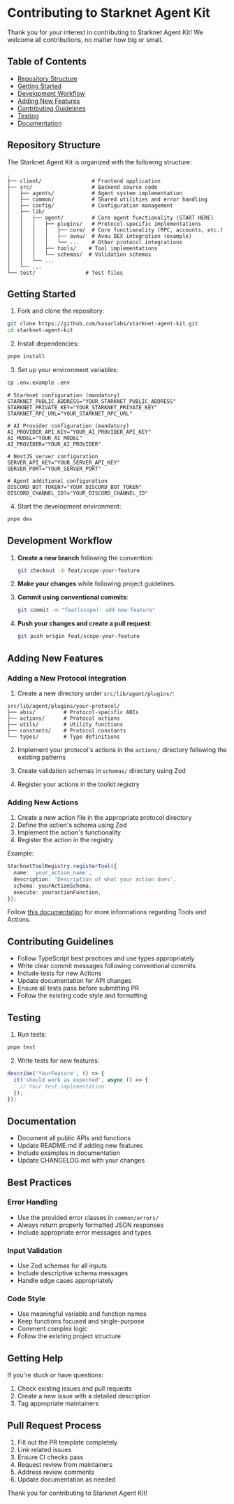 # Contributing to Starknet Agent Kit

Thank you for your interest in contributing to Starknet Agent Kit! We welcome all contributions, no matter how big or small.

## Table of Contents

- [Repository Structure](#repository-structure)
- [Getting Started](#getting-started)
- [Development Workflow](#development-workflow)
- [Adding New Features](#adding-new-features)
- [Contributing Guidelines](#contributing-guidelines)
- [Testing](#testing)
- [Documentation](#documentation)

## Repository Structure

The Starknet Agent Kit is organized with the following structure:

```
.
├── client/                # Frontend application
├── src/                   # Backend source code
│   ├── agents/            # Agent system implementation
│   ├── common/            # Shared utilities and error handling
│   ├── config/            # Configuration management
│   ├── lib/
│   │   ├── agent/         # Core agent functionality (START HERE)
│   │   │   ├── plugins/   # Protocol-specific implementations
│   │   │   │   ├── core/  # Core functionality (RPC, accounts, etc.)
│   │   │   │   ├── avnu/  # Avnu DEX integration (example)
│   │   │   │   └── ...    # Other protocol integrations
│   │   │   ├── tools/    # Tool implementations
│   │   │   └── schemas/  # Validation schemas
│   │   └── ...
│   └── ...
└── test/                # Test files
```

## Getting Started

1. Fork and clone the repository:

```bash
git clone https://github.com/kasarlabs/starknet-agent-kit.git
cd starknet-agent-kit
```

2. Install dependencies:

```bash
pnpm install
```

3. Set up your environment variables:

```bash
cp .env.example .env
```

```
# Starknet configuration (mandatory)
STARKNET_PUBLIC_ADDRESS="YOUR_STARKNET_PUBLIC_ADDRESS"
STARKNET_PRIVATE_KEY="YOUR_STARKNET_PRIVATE_KEY"
STARKNET_RPC_URL="YOUR_STARKNET_RPC_URL"

# AI Provider configuration (mandatory)
AI_PROVIDER_API_KEY="YOUR_AI_PROVIDER_API_KEY"
AI_MODEL="YOUR_AI_MODEL"
AI_PROVIDER="YOUR_AI_PROVIDER"

# NestJS server configuration
SERVER_API_KEY="YOUR_SERVER_API_KEY"
SERVER_PORT="YOUR_SERVER_PORT"

# Agent additional configuration
DISCORD_BOT_TOKEN?="YOUR_DISCORD_BOT_TOKEN"
DISCORD_CHANNEL_ID?="YOUR_DISCORD_CHANNEL_ID"
```

4. Start the development environment:

```bash
pnpm dev
```

## Development Workflow

1. **Create a new branch** following the convention:

   ```bash
   git checkout -b feat/scope-your-feature
   ```

2. **Make your changes** while following project guidelines.

3. **Commit using conventional commits**:

   ```bash
   git commit -m "feat(scope): add new feature"
   ```

4. **Push your changes and create a pull request**:
   ```bash
   git push origin feat/scope-your-feature
   ```

## Adding New Features

### Adding a New Protocol Integration

1. Create a new directory under `src/lib/agent/plugins/`:

```
src/lib/agent/plugins/your-protocol/
├── abis/         # Protocol-specific ABIs
├── actions/      # Protocol actions
├── utils/        # Utility functions
├── constants/    # Protocol constants
└── types/        # Type definitions
```

2. Implement your protocol's actions in the `actions/` directory following the existing patterns

3. Create validation schemas in `schemas/` directory using Zod

4. Register your actions in the toolkit registry

### Adding New Actions

1. Create a new action file in the appropriate protocol directory
2. Define the action's schema using Zod
3. Implement the action's functionality
4. Register the action in the registry

Example:

```typescript
StarknetToolRegistry.registerTool({
  name: 'your_action_name',
  description: 'Description of what your action does',
  schema: yourActionSchema,
  execute: youractionFunction,
});
```

Follow [this documentation](https://docs.kasar.io/add-agent-actions) for more informations regarding Tools and Actions.

## Contributing Guidelines

- Follow TypeScript best practices and use types appropriately
- Write clear commit messages following conventional commits
- Include tests for new Actions
- Update documentation for API changes
- Ensure all tests pass before submitting PR
- Follow the existing code style and formatting

## Testing

1. Run tests:

```bash
pnpm test
```

2. Write tests for new features:

```typescript
describe('YourFeature', () => {
  it('should work as expected', async () => {
    // Your test implementation
  });
});
```

## Documentation

- Document all public APIs and functions
- Update README.md if adding new features
- Include examples in documentation
- Update CHANGELOG.md with your changes

## Best Practices

### Error Handling

- Use the provided error classes in `common/errors/`
- Always return properly formatted JSON responses
- Include appropriate error messages and types

### Input Validation

- Use Zod schemas for all inputs
- Include descriptive schema messages
- Handle edge cases appropriately

### Code Style

- Use meaningful variable and function names
- Keep functions focused and single-purpose
- Comment complex logic
- Follow the existing project structure

## Getting Help

If you're stuck or have questions:

1. Check existing issues and pull requests
2. Create a new issue with a detailed description
3. Tag appropriate maintainers

## Pull Request Process

1. Fill out the PR template completely
2. Link related issues
3. Ensure CI checks pass
4. Request review from maintainers
5. Address review comments
6. Update documentation as needed

Thank you for contributing to Starknet Agent Kit!
